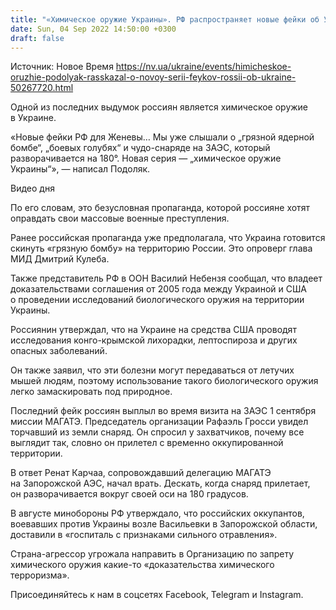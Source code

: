 ```yaml
---
title: "«Химическое оружие Украины». РФ распространяет новые фейки об Украине — Подоляк"
date: Sun, 04 Sep 2022 14:50:00 +0300
draft: false
---
```

Источник: Новое Время https://nv.ua/ukraine/events/himicheskoe-oruzhie-podolyak-rasskazal-o-novoy-serii-feykov-rossii-ob-ukraine-50267720.html


Одной из последних выдумок россиян является химическое оружие в Украине.

«Новые фейки РФ для Женевы… Мы уже слышали о „грязной ядерной бомбе“, „боевых голубях“ и чудо-снаряде на ЗАЭС, который разворачивается на 180°. Новая серия — „химическое оружие Украины“», — написал Подоляк.

 Видео дня   

По его словам, это безусловная пропаганда, которой россияне хотят оправдать свои массовые военные преступления.

 Ранее российская пропаганда уже предполагала, что Украина готовится скинуть «грязную бомбу» на территорию России. Это опроверг глава МИД Дмитрий Кулеба.

Также представитель РФ в ООН Василий Небензя сообщал, что владеет доказательствами соглашения от 2005 года между Украиной и США о проведении исследований биологического оружия на территории Украины.

Россиянин утверждал, что на Украине на средства США проводят исследования конго-крымской лихорадки, лептоспироза и других опасных заболеваний.

Он также заявил, что эти болезни могут передаваться от летучих мышей людям, поэтому использование такого биологического оружия легко замаскировать под природное.

Последний фейк россиян выплыл во время визита на ЗАЭС 1 сентября миссии МАГАТЭ. Председатель организации Рафаэль Гросси увидел торчавший из земли снаряд. Он спросил у захватчиков, почему все выглядит так, словно он прилетел с временно оккупированной территории.

В ответ Ренат Карчаа, сопровождавший делегацию МАГАТЭ на Запорожской АЭС, начал врать. Дескать, когда снаряд прилетает, он разворачивается вокруг своей оси на 180 градусов.

В августе минобороны РФ утверждало, что российских оккупантов, воевавших против Украины возле Васильевки в Запорожской области, доставили в «госпиталь с признаками сильного отравления».

Страна-агрессор угрожала направить в Организацию по запрету химического оружия какие-то «доказательства химического терроризма».

Присоединяйтесь к нам в соцсетях Facebook, Telegram и Instagram.
